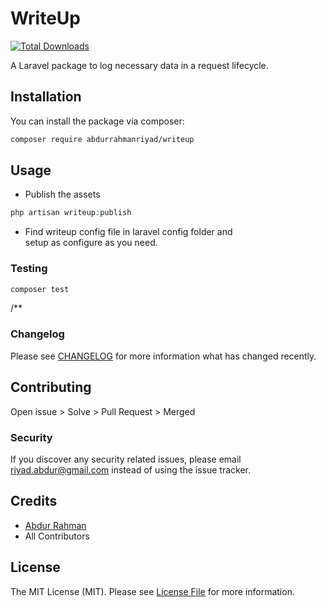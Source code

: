 # WriteUp

[![Total Downloads](https://img.shields.io/packagist/dt/abdurrahmanriyad/writeup.svg?style=flat-square)](https://packagist.org/packages/abdurrahmanriyad/writeup)

A Laravel package to log necessary data in a request lifecycle.

## Installation

You can install the package via composer:

```bash
composer require abdurrahmanriyad/writeup
```

## Usage
-  Publish the assets 
``` php
php artisan writeup:publish
```
 - Find writeup config file in laravel config folder and <br> 
 setup as configure as you need. 

### Testing

``` bash
composer test
```

/**
### Changelog

Please see [CHANGELOG](CHANGELOG.md) for more information what has changed recently.

## Contributing

Open issue > Solve > Pull Request > Merged

### Security

If you discover any security related issues, please email riyad.abdur@gmail.com instead of using the issue tracker.

## Credits

- [Abdur Rahman](https://github.com/abdurrahmanriyad)
- All Contributors

## License

The MIT License (MIT). Please see [License File](LICENSE.md) for more information.
